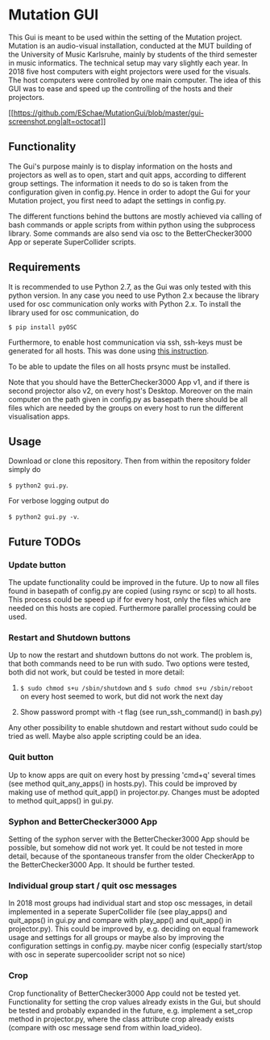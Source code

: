 # Mutation GUI

This Gui is meant to be used within the setting of the Mutation project. 
Mutation is an audio-visual installation, conducted at the MUT building of 
the University of Music Karlsruhe, mainly by students of the third semester
in music informatics.
The technical setup may vary slightly each year. In 2018 five host computers
with eight projectors were used for the visuals. The host computers were
controlled by one main computer. The idea of this GUI was to ease and speed up
the controlling of the hosts and their projectors.

[[https://github.com/ESchae/MutationGui/blob/master/gui-screenshot.png|alt=octocat]]

## Functionality
 The Gui's purpose mainly is to display information on the hosts and projectors
 as well as to open, start and quit apps, according to different group settings.
 The information it needs to do so is taken from the configuration given in
 config.py. Hence in order to adopt the Gui for your Mutation project, you
 first need to adapt the settings in config.py.
 
 The different functions behind the buttons are mostly achieved via
 calling of bash commands or apple scripts from within python 
 using the subprocess library.
 Some commands are also send via osc to the BetterChecker3000 App or seperate
 SuperCollider scripts.
 

## Requirements

It is recommended to use Python 2.7, as the Gui was only tested with this 
python version. In any case you need to use Python 2.x because the library
used for osc communication only works with Python 2.x.
To install the library used for osc communication, do

`$ pip install pyOSC`

Furthermore, to enable host communication via ssh, ssh-keys must be generated
for all hosts. This was done using 
[this instruction](https://www.digitalocean.com/community/tutorials/how-to-set-up-ssh-keys--2).

To be able to update the files on all hosts prsync must be installed.

Note that you should have the BetterChecker3000 App v1, and if there 
is second projector also v2, on every host's Desktop. 
Moreover on the main computer on the path given in config.py as basepath
there should be all files which are needed by the groups on every host
to run the different visualisation apps.


## Usage

Download or clone this repository. Then from within the repository folder simply do

`$ python2 gui.py`.

For verbose logging output do

`$ python2 gui.py -v`.


## Future TODOs

### Update button
The update functionality could be improved in the future.
Up to now all files found in basepath of config.py are copied (using rsync or scp)
to all hosts. This process could be speed up if for every host, only the files
which are needed on this hosts are copied.
Furthermore parallel processing could be used.

### Restart and Shutdown buttons
Up to now the restart and shutdown buttons do not work.
The problem is, that both commands need to be run with sudo.
Two options were tested, both did not work, but could be tested in more detail:

1) `$ sudo chmod s+u /sbin/shutdown` and `$ sudo chmod s+u /sbin/reboot`
on every host seemed to work, but did not work the next day

2) Show password prompt with -t flag (see run_ssh_command() in bash.py)

Any other possibility to enable shutdown and restart without sudo could be tried as well. 
Maybe also apple scripting could be an idea.

### Quit button
Up to know apps are quit on every host by pressing 'cmd+q' several times 
(see method quit_any_apps() in hosts.py). 
This could be improved by making use of method quit_app() in projector.py.
Changes must be adopted to method quit_apps() in gui.py.

### Syphon and BetterChecker3000 App
Setting of the syphon server with the BetterChecker3000 App should be possible,
but somehow did not work yet. It could be not tested in more detail, 
because of the spontaneous transfer from the older CheckerApp to the
BetterChecker3000 App. It should be further tested.
 
### Individual group start / quit osc messages
In 2018 most groups had individual start and stop osc messages, in detail
implemented in a seperate SuperCollider file (see play_apps() and quit_apps()
in gui.py and compare with play_app() and quit_app() in projector.py). 
This could be improved by, e.g. deciding on equal framework usage and settings
for all groups or maybe also by improving the configuration settings in config.py.
maybe nicer config (especially start/stop with osc in seperate supercoolider script not so nice)

### Crop
Crop functionality of BetterChecker3000 App could not be tested yet.
Functionality for setting the crop values already exists in the Gui, but should
be tested and probably expanded in the future, e.g. implement a set_crop method
in projector.py, where the class attribute crop already exists (compare with osc 
message send from within load_video).
